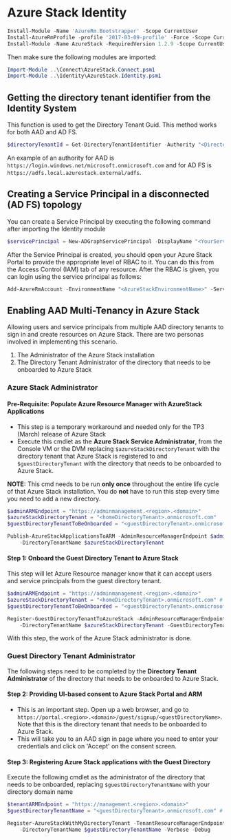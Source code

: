 # Azure Stack Identity

```powershell
Install-Module -Name 'AzureRm.Bootstrapper' -Scope CurrentUser
Install-AzureRmProfile -profile '2017-03-09-profile' -Force -Scope CurrentUser
Install-Module -Name AzureStack -RequiredVersion 1.2.9 -Scope CurrentUser
```

Then make sure the following modules are imported:

```powershell
Import-Module ..\Connect\AzureStack.Connect.psm1
Import-Module ..\Identity\AzureStack.Identity.psm1
```

## Getting the directory tenant identifier from the Identity System

This function is used to get the Directory Tenant Guid. This method works for both AAD and AD FS.

```powershell
$directoryTenantId = Get-DirectoryTenantIdentifier -Authority "<DirectoryTenantUrl>"
```

An example of an authority for AAD is `https://login.windows.net/microsoft.onmicrosoft.com`
and for AD FS is `https://adfs.local.azurestack.external/adfs`.

## Creating a Service Principal in a disconnected (AD FS) topology

You can create a Service Principal by executing the following command after importing the Identity module

```powershell
$servicePrincipal = New-ADGraphServicePrincipal -DisplayName "<YourServicePrincipalName>" -AdminCredential $(Get-Credential) -Verbose
```

After the Service Principal is created, you should open your Azure Stack Portal to provide the appropriate level of RBAC to it. You can do this from the Access Control (IAM) tab of any resource. After the RBAC is given, you can login using the service principal as follows:

```powershell
Add-AzureRmAccount -EnvironmentName "<AzureStackEnvironmentName>" -ServicePrincipal -CertificateThumbprint $servicePrincipal.Thumbprint -ApplicationId $servicePrincipal.ApplicationId -TenantId $directoryTenantId
```

## Enabling AAD Multi-Tenancy in Azure Stack

Allowing users and service principals from multiple AAD directory tenants to sign in and create resources on Azure Stack.
There are two personas involved in implementing this scenario.

1. The Administrator of the Azure Stack installation
1. The Directory Tenant Administrator of the directory that needs to be onboarded to Azure Stack

### Azure Stack Administrator

#### Pre-Requisite: Populate Azure Resource Manager with AzureStack Applications

- This step is a temporary workaround and needed only  for the TP3 (March) release of Azure Stack
- Execute this cmdlet as the **Azure Stack Service Administrator**, from the Console VM or the DVM replacing ```$azureStackDirectoryTenant``` with the directory tenant that Azure Stack is registered to and ```$guestDirectoryTenant``` with the directory that needs to be onboarded to Azure Stack.

__NOTE:__ This cmd needs to be run **only once** throughout the entire life cycle of that Azure Stack installation. You do **not** have to run this step every time you need to add a new directory.

```powershell
$adminARMEndpoint = "https://adminmanagement.<region>.<domain>"
$azureStackDirectoryTenant = "<homeDirectoryTenant>.onmicrosoft.com"
$guestDirectoryTenantToBeOnboarded = "<guestDirectoryTenant>.onmicrosoft.com"

Publish-AzureStackApplicationsToARM -AdminResourceManagerEndpoint $adminARMEndpoint `
    -DirectoryTenantName $azureStackDirectoryTenant
```

#### Step 1: Onboard the Guest Directory Tenant to Azure Stack

This step will let Azure Resource manager know that it can accept users and service principals from the guest directory tenant.

```powershell
$adminARMEndpoint = "https://adminmanagement.<region>.<domain>"
$azureStackDirectoryTenant = "<homeDirectoryTenant>.onmicrosoft.com" # this is the primary tenant Azure Stack is registered to
$guestDirectoryTenantToBeOnboarded = "<guestDirectoryTenant>.onmicrosoft.com" # this is the new tenant that needs to be onboarded to Azure Stack

Register-GuestDirectoryTenantToAzureStack -AdminResourceManagerEndpoint $adminARMEndpoint `
    -DirectoryTenantName $azureStackDirectoryTenant -GuestDirectoryTenantName $guestDirectoryTenantToBeOnboarded
```

With this step, the work of the Azure Stack administrator is done.

### Guest Directory Tenant Administrator

The following steps need to be completed by the **Directory Tenant Administrator** of the directory that needs to be onboarded to Azure Stack.

#### Step 2: Providing UI-based consent to Azure Stack Portal and ARM

- This is an important step. Open up a web browser, and go to `https://portal.<region>.<domain>/guest/signup/<guestDirectoryName>`. Note that this is the directory tenant that needs to be onboarded to Azure Stack. 
- This will take you to an AAD sign in page where you need to enter your credentials and click on 'Accept' on the consent screen.

#### Step 3: Registering Azure Stack applications with the Guest Directory

Execute the following cmdlet as the administrator of the directory that needs to be onboarded, replacing ```$guestDirectoryTenantName``` with your directory domain name

```powershell
$tenantARMEndpoint = "https://management.<region>.<domain>"
$guestDirectoryTenantName = "<guestDirectoryTenant>.onmicrosoft.com" # this is the new tenant that needs to be onboarded to Azure Stack

Register-AzureStackWithMyDirectoryTenant -TenantResourceManagerEndpoint $tenantARMEndpoint `
    -DirectoryTenantName $guestDirectoryTenantName -Verbose -Debug
```
